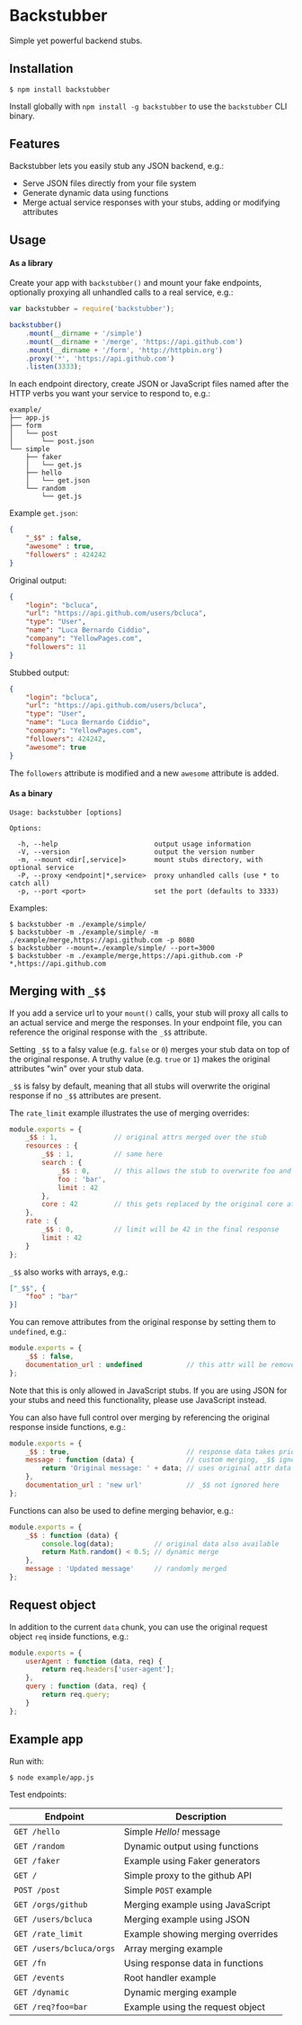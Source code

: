 Backstubber
===========

Simple yet powerful backend stubs.

Installation
------------

    $ npm install backstubber

Install globally with `npm install -g backstubber` to use the `backstubber` CLI binary.

Features
--------

Backstubber lets you easily stub any JSON backend, e.g.:

* Serve JSON files directly from your file system
* Generate dynamic data using functions
* Merge actual service responses with your stubs, adding or modifying attributes

Usage
-----

#### As a library

Create your app with `backstubber()` and mount your fake endpoints, optionally proxying all unhandled calls to a real service, e.g.:

````javascript
var backstubber = require('backstubber');

backstubber()
    .mount(__dirname + '/simple')
    .mount(__dirname + '/merge', 'https://api.github.com')
    .mount(__dirname + '/form', 'http://httpbin.org')
    .proxy('*', 'https://api.github.com')
    .listen(3333);
````

In each endpoint directory, create JSON or JavaScript files named after the HTTP verbs you want your service to respond to, e.g.:

    example/
    ├── app.js
    ├── form
    │   └── post
    │       └── post.json
    └── simple
        ├── faker
        │   └── get.js
        ├── hello
        │   └── get.json
        └── random
            └── get.js

Example `get.json`:

````json
{
    "_$$" : false,
    "awesome" : true,
    "followers" : 424242
}
````

Original output:

````json
{
    "login": "bcluca",
    "url": "https://api.github.com/users/bcluca",
    "type": "User",
    "name": "Luca Bernardo Ciddio",
    "company": "YellowPages.com",
    "followers": 11
}
````

Stubbed output:

````json
{
    "login": "bcluca",
    "url": "https://api.github.com/users/bcluca",
    "type": "User",
    "name": "Luca Bernardo Ciddio",
    "company": "YellowPages.com",
    "followers": 424242,
    "awesome": true
}
````

The `followers` attribute is modified and a new `awesome` attribute is added.

#### As a binary

    Usage: backstubber [options]

    Options:

      -h, --help                        output usage information
      -V, --version                     output the version number
      -m, --mount <dir[,service]>       mount stubs directory, with optional service
      -P, --proxy <endpoint|*,service>  proxy unhandled calls (use * to catch all)
      -p, --port <port>                 set the port (defaults to 3333)

Examples:

    $ backstubber -m ./example/simple/
    $ backstubber -m ./example/simple/ -m ./example/merge,https://api.github.com -p 8080
    $ backstubber --mount=./example/simple/ --port=3000
    $ backstubber -m ./example/merge,https://api.github.com -P *,https://api.github.com

Merging with `_$$`
------------------

If you add a service url to your `mount()` calls, your stub will proxy all calls to an actual service and merge the responses. In your endpoint file, you can reference the original response with the `_$$` attribute.

Setting `_$$` to a falsy value (e.g. `false` or `0`) merges your stub data on top of the original response. A truthy value (e.g. `true` or `1`) makes the original attributes "win" over your stub data.

`_$$` is falsy by default, meaning that all stubs will overwrite the original response if no `_$$` attributes are present.

The `rate_limit` example illustrates the use of merging overrides:

````javascript
module.exports = {
    _$$ : 1,              // original attrs merged over the stub
    resources : {
        _$$ : 1,          // same here
        search : {
            _$$ : 0,      // this allows the stub to overwrite foo and limit
            foo : 'bar',
            limit : 42
        },
        core : 42         // this gets replaced by the original core attr
    },
    rate : {
        _$$ : 0,          // limit will be 42 in the final response
        limit : 42
    }
};
````

`_$$` also works with arrays, e.g.:

````json
["_$$", {
    "foo" : "bar"
}]
````

You can remove attributes from the original response by setting them to `undefined`, e.g.:

````javascript
module.exports = {
    _$$ : false,
    documentation_url : undefined           // this attr will be removed
};
````

Note that this is only allowed in JavaScript stubs. If you are using JSON for your stubs and need this functionality, please use JavaScript instead.

You can also have full control over merging by referencing the original response inside functions, e.g.:

````javascript
module.exports = {
    _$$ : true,                             // response data takes priority
    message : function (data) {             // custom merging, _$$ ignored
        return 'Original message: ' + data; // uses original attr data
    },
    documentation_url : 'new url'           // _$$ not ignored here
};
````

Functions can also be used to define merging behavior, e.g.:

````javascript
module.exports = {
    _$$ : function (data) {
        console.log(data);          // original data also available
        return Math.random() < 0.5; // dynamic merge
    },
    message : 'Updated message'     // randomly merged
};
````

Request object
--------------

In addition to the current `data` chunk, you can use the original request object `req` inside functions, e.g.:

````javascript
module.exports = {
    userAgent : function (data, req) {
        return req.headers['user-agent'];
    },
    query : function (data, req) {
        return req.query;
    }
};
````

Example app
-----------

Run with:

    $ node example/app.js

Test endpoints:

Endpoint | Description
--- | ---
`GET /hello`             | Simple _Hello!_ message
`GET /random`            | Dynamic output using functions
`GET /faker`             | Example using Faker generators
`GET /`                  | Simple proxy to the github API
`POST /post`             | Simple `POST` example
`GET /orgs/github`       | Merging example using JavaScript
`GET /users/bcluca`      | Merging example using JSON
`GET /rate_limit`        | Example showing merging overrides
`GET /users/bcluca/orgs` | Array merging example
`GET /fn`                | Using response data in functions
`GET /events`            | Root handler example
`GET /dynamic`           | Dynamic merging example
`GET /req?foo=bar`       | Example using the request object

